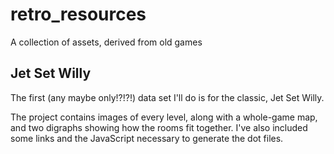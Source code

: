 # retro_resources
A collection of assets, derived from old games

## Jet Set Willy

The first (any maybe only!?!?!) data set I'll do is for the classic, Jet Set Willy.

The project contains images of every level, along with a whole-game map, and two
digraphs showing how the rooms fit together. I've also included some links and the
JavaScript necessary to generate the dot files.
